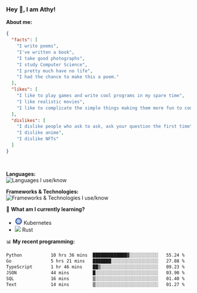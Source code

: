 ### Hey 👋, I am Athy!<br>

**About me:**


```json
{
  "facts": [
    "I write poems",
    "I've written a book",
    "I take good photographs",
    "I study Computer Science",
    "I pretty much have no life",
    "I had the chance to make this a poem."
  ],
  "likes": [
    "I like to play games and write cool programs in my spare time",
    "I like realistic movies",
    "I like to complicate the simple things making them more fun to code."
  ],
  "dislikes": [
    "I dislike people who ask to ask, ask your question the first time",
    "I dislike anime",
    "I dislike NFTs"
  ]
}
```
<br>


**Languages:**<br>
![Languages I use/know](https://skillicons.dev/icons?i=py,js,html,go,lua,java)

**Frameworks & Technologies:**<br />
![Frameworks & Technologies I use/know](https://skillicons.dev/icons?i=nodejs,nextjs,ts,react,express,docker,kubernetes,mysql,postgresql,mongodb,git,github,tailwind,prisma)

📙 **What am I currently learning?**

- <img height="20" src="https://github.com/devicons/devicon/blob/master/icons/kubernetes/kubernetes-plain.svg" />  Kubernetes
- <img height="20" src="https://cdn.jsdelivr.net/gh/devicons/devicon/icons/rust/rust-plain.svg" /> Rust

📊 **My recent programming:**

<!--START_SECTION:waka-->

```text
Python           10 hrs 36 mins  █████████████▓░░░░░░░░░░░   55.24 %
Go               5 hrs 21 mins   ███████░░░░░░░░░░░░░░░░░░   27.88 %
TypeScript       1 hr 46 mins    ██▒░░░░░░░░░░░░░░░░░░░░░░   09.23 %
JSON             44 mins         █░░░░░░░░░░░░░░░░░░░░░░░░   03.90 %
SQL              16 mins         ▒░░░░░░░░░░░░░░░░░░░░░░░░   01.40 %
Text             14 mins         ▒░░░░░░░░░░░░░░░░░░░░░░░░   01.27 %
```

<!--END_SECTION:waka-->
